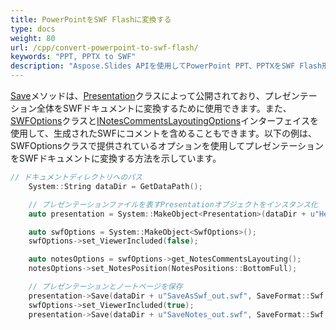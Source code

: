 ```yaml
---
title: PowerPointをSWF Flashに変換する
type: docs
weight: 80
url: /cpp/convert-powerpoint-to-swf-flash/
keywords: "PPT, PPTX to SWF"
description: "Aspose.Slides APIを使用してPowerPoint PPT、PPTXをSWF Flash形式に変換します。"
---
```


[Save](https://reference.aspose.com/slides/cpp/class/aspose.slides.presentation#afcd59ec697bf05c10f78c3869de2ec9e)メソッドは、[Presentation](https://reference.aspose.com/slides/cpp/class/aspose.slides.presentation)クラスによって公開されており、プレゼンテーション全体をSWFドキュメントに変換するために使用できます。また、[SWFOptions](https://reference.aspose.com/slides/cpp/class/aspose.slides.export.swf_options)クラスと[INotesCommentsLayoutingOptions](https://reference.aspose.com/slides/cpp/class/aspose.slides.export.i_notes_comments_layouting_options)インターフェイスを使用して、生成されたSWFにコメントを含めることもできます。以下の例は、SWFOptionsクラスで提供されているオプションを使用してプレゼンテーションをSWFドキュメントに変換する方法を示しています。

``` cpp
// ドキュメントディレクトリへのパス
    System::String dataDir = GetDataPath();

    // プレゼンテーションファイルを表すPresentationオブジェクトをインスタンス化
    auto presentation = System::MakeObject<Presentation>(dataDir + u"HelloWorld.pptx");

    auto swfOptions = System::MakeObject<SwfOptions>();
    swfOptions->set_ViewerIncluded(false);

    auto notesOptions = swfOptions->get_NotesCommentsLayouting();
    notesOptions->set_NotesPosition(NotesPositions::BottomFull);

    // プレゼンテーションとノートページを保存
    presentation->Save(dataDir + u"SaveAsSwf_out.swf", SaveFormat::Swf, swfOptions);
    swfOptions->set_ViewerIncluded(true);
    presentation->Save(dataDir + u"SaveNotes_out.swf", SaveFormat::Swf, swfOptions);
```